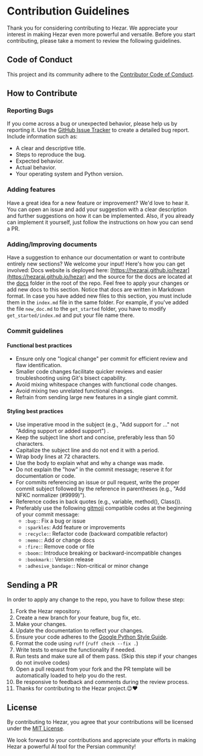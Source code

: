# Contribution Guidelines

Thank you for considering contributing to Hezar. We appreciate your interest in making Hezar even more powerful and
versatile.
Before you start contributing, please take a moment to review the following guidelines.

## Code of Conduct

This project and its community adhere to
the [Contributor Code of Conduct](https://github.com/hezarai/hezar/blob/main/CODE_OF_CONDUCT.md).

## How to Contribute

### Reporting Bugs

If you come across a bug or unexpected behavior, please help us by reporting it.
Use the [GitHub Issue Tracker](https://github.com/hezarai/hezar/issues) to create a detailed bug report.
Include information such as:

- A clear and descriptive title.
- Steps to reproduce the bug.
- Expected behavior.
- Actual behavior.
- Your operating system and Python version.

### Adding features

Have a great idea for a new feature or improvement? We'd love to hear it. You can open an issue and add your suggestion
with a clear description and further suggestions on how it can be implemented. Also, if you already can implement it
yourself,
just follow the instructions on how you can send a PR.

### Adding/Improving documents

Have a suggestion to enhance our documentation or want to contribute entirely new sections? We welcome your input!
Here's how you can get involved:
Docs website is deployed here: [https://hezarai.github.io/hezar](https://hezarai.github.io/hezar) and the source for the
docs are located at the [docs](https://github.com/hezarai/hezar/tree/main/docs) folder in the root of the repo. Feel
free to apply your changes or add new docs to this section. Notice that docs are written in Markdown format. In case you have
added new files to this section, you must include them in the `index.md` file in the same folder. For example, if you've
added the file `new_doc.md` to the `get_started` folder, you have to modify `get_started/index.md` and put your file
name there.

### Commit guidelines

#### Functional best practices

- Ensure only one "logical change" per commit for efficient review and flaw identification.
- Smaller code changes facilitate quicker reviews and easier troubleshooting using Git's bisect capability.
- Avoid mixing whitespace changes with functional code changes.
- Avoid mixing two unrelated functional changes.
- Refrain from sending large new features in a single giant commit.

#### Styling best practices
- Use imperative mood in the subject (e.g., "Add support for ..." not "Adding support or added support") .
- Keep the subject line short and concise, preferably less than 50 characters.
- Capitalize the subject line and do not end it with a period.
- Wrap body lines at 72 characters.
- Use the body to explain what and why a change was made.
- Do not explain the "how" in the commit message; reserve it for documentation or code.
- For commits referencing an issue or pull request, write the proper commit subject followed by the reference in parentheses (e.g., "Add NFKC normalizer (#9999)").
- Reference codes in back quotes (e.g., variable, method(), Class()).
- Preferably use the following [gitmoji](https://gitmoji.dev/) compatible codes at the beginning of your commit message:
  - `:bug:`: Fix a bug or issue
  - `:sparkles`: Add feature or improvements
  - `:recycle:`: Refactor code (backward compatible refactor)
  - `:memo:`: Add or change docs
  - `:fire:`: Remove code or file
  - `:boom:`: Introduce breaking or backward-incompatible changes
  - `:bookmark:`: Version release
  - `:adhesive_bandage:`: Non-critical or minor change

## Sending a PR

In order to apply any change to the repo, you have to follow these step:

1. Fork the Hezar repository.
2. Create a new branch for your feature, bug fix, etc.
3. Make your changes.
4. Update the documentation to reflect your changes.
5. Ensure your code adheres to the [Google Python Style Guide](https://google.github.io/styleguide/pyguide.html).
6. Format the code using `ruff` (`ruff check --fix .`)
7. Write tests to ensure the functionality if needed.
8. Run tests and make sure all of them pass. (Skip this step if your changes do not involve codes)
9. Open a pull request from your fork and the PR template will be automatically loaded to help you do the rest.
10. Be responsive to feedback and comments during the review process.
11. Thanks for contributing to the Hezar project.😉❤️

## License

By contributing to Hezar, you agree that your contributions will be licensed under
the [MIT License](https://github.com/hezarai/hezar/blob/main/LICENSE).

We look forward to your contributions and appreciate your efforts in making Hezar a powerful AI tool for the Persian
community!
